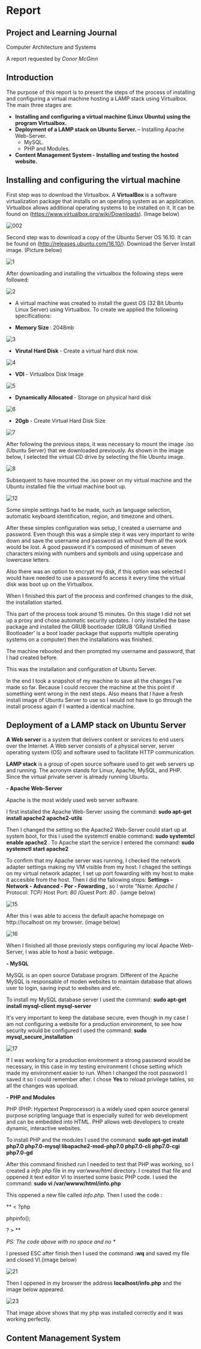 # Report

## Project and Learning Journal

Computer Architecture and Systems

A report requested by<i> Conor McGinn </i>

## Introduction

The purpose of this report is to present the steps of the process of installing and configuring a virtual machine hosting a LAMP stack using Virtualbox. The main three stages are:

-	<b> Installing and configuring a virtual machine (Linux Ubuntu) using the program Virtualbox.</b>
-	<b>Deployment of a LAMP stack on Ubuntu Server. </b>
      – Installing Apache Web-Server.
      - MySQL.
      - PHP and Modules.
-	<b> Content Management System -  Installing and testing the hosted website. </b>


## Installing and configuring the virtual machine

First step was to download the Virtualbox. A <b>VirtualBox </b>is a software virtualization package that installs on an operating system as an application. Virtualbox allows additional operating systems to be installed on it. It can be found on (https://www.virtualbox.org/wiki/Downloads). (Image below)

   ![002](https://cloud.githubusercontent.com/assets/25640511/25554593/dfbcb228-2cc8-11e7-996d-9171fd9435a5.png)


Second step was to download a copy of the Ubuntu Server OS 16.10. It can be found on (http://releases.ubuntu.com/16.10/).
Download the Server Install image. (Picture below)

   ![1](https://cloud.githubusercontent.com/assets/25640511/25501789/da7a8332-2b8b-11e7-83e7-f3d9096d1e6a.png)

After downloading and installing the virtualbox the following steps were followed:

   ![2](https://cloud.githubusercontent.com/assets/25640511/25501788/da761cde-2b8b-11e7-80c9-6e24047e6cb3.png)
    
  - A virtual machine was created to install the guest OS (32 Bit Ubuntu Linux Server) using Virtualbox. To create we applied the following specifications:

   - <b> Memory Size </b>: 2048mb
   
   ![3](https://cloud.githubusercontent.com/assets/25640511/25501713/916d657e-2b8b-11e7-9cf7-56ffd324e1a5.png)
   
   - <b> Virutal Hard Disk </b> - Create a virtual hard disk now.
   

   ![4](https://cloud.githubusercontent.com/assets/25640511/25501714/91716b1a-2b8b-11e7-9a95-26cfba41e437.png)

   - <b> VDI </b> - Virtualbox Disk Image
   
   
   ![5](https://cloud.githubusercontent.com/assets/25640511/25501715/91744060-2b8b-11e7-89d5-7d2942012370.png)
   
   - <b> Dynamically Allocated </b> - Storage on physical hard disk
   
   
   ![6](https://cloud.githubusercontent.com/assets/25640511/25501716/919d1724-2b8b-11e7-945e-ed524e0d69c6.png)
   
   - <b> 20gb </b> - Create Virtual Hard Disk Size
   
   
   ![7](https://cloud.githubusercontent.com/assets/25640511/25501717/919e7876-2b8b-11e7-845e-6e2d036651f6.png)
   

After following the previous steps, it was necessary to mount the image .iso (Ubuntu Server) that we downloaded previously.
As shown in the image below, I selected the virtual CD drive by selecting the file Ubuntu image.

   ![8](https://cloud.githubusercontent.com/assets/25640511/25501718/919ef5bc-2b8b-11e7-92c5-9731f87f1d8e.png)


Subsequent to have mounted the .iso power on my virtual machine and the Ubuntu installed file the virtual machine boot up. 

  ![12](https://cloud.githubusercontent.com/assets/25640511/25501704/91430ebe-2b8b-11e7-8ea3-4e82a02778fe.png)
  

Some simple settings had to be made, such as language selection, automatic keyboard identification, region, and timezone and others. 

   After these simples configuration was setup, I created a username and password. Even though this was a simple step it was very important to write down and save the username and password as without them all the work would be lost. A good password it's composed of minimum of seven characters mixing with numbers and symbols and using uppercase and lowercase letters. 
   
   Also there was an option to encrypt my disk, if this option was selected I would have needed to use a password fo access it every time the virtual disk was boot up on the Virtualbox. 
   
   When I finished this part of the process and confirmed changes to the disk, the installation started.
   
   This part of the process took around 15 minutes. On this stage I did not set up a proxy and chose automatic security updates. I only installed the base package and installed the GRUB bootloader (GRUB 'GRand Unified Bootloader' is a boot loader package that supports multiple operating systems on a computer) then the installations was finished.
   
   The machine rebooted and then prompted my username and password, that I had created before.
   
   This was the installation and configuration of Ubuntu Server.
   
   In the end I took a snapshot of my machine to save all the changes I've made so far. Because I could recover the machine at the this point if something went wrong in the next steps. Also means that I have a fresh install image of Ubuntu Server to use so I would not have to go through the install process again if I wanted a identical machine.
   
## Deployment of a LAMP stack on Ubuntu Server

   <b>A Web server</b> is a system that delivers content or services to end users over the Internet. A Web server consists of a physical server, server operating system (OS) and software used to facilitate HTTP communication.
   
  <b> LAMP stack</b> is a group of open source software used to get web servers up and running. The acronym stands for Linux, Apache,  MySQL, and PHP. Since the virtual private server is already running Ubuntu.
   
<b>-   Apache Web-Server </b>

Apache is the most widely used web server software.

I first installed the Apache Web-Server ussing the command: <b> sudo apt-get install apache2 apache2-utils </b>

Then I changed the setting so the Apache2 Web-Server could start up at system boot, for this I used the systemctl enable command: 
<b> sudo systemtcl enable apache2 </b>. To Apache start the service I entered the command: <b> sudo systemctl start apache2 </b>

To confirm that my Apache server was running, I checked the network adapter settings making my VM visible from my host. I chaged the settings on my virtual network adapter, I set up port fowarding with my host to make it accesible from the host. Then I did the fallowing steps: <b> Settings - Network - Advanced - Por - Fowarding </b>, so I wrote "Name: <i> Apache </i>/ Protocol:<i> TCP</i>/ Host Port:<i> 80</i> /Guest Port:<i> 80 </i>. (iamge below)


![15](https://cloud.githubusercontent.com/assets/25640511/25501703/9142bdec-2b8b-11e7-9440-4e286553a15b.png)


After this I was able to access the default apache homepage on http://localhost on my browser. (image below)


![16](https://cloud.githubusercontent.com/assets/25640511/25501705/9143ff7c-2b8b-11e7-9a3e-1b8a8aa39185.png)


When I finished all those previosly steps configuring my local Apache Web-Server, I was able to host a basic webpage. 

<b>-   MySQL </b>

MySQL is an open source Database program. Different of the Apache MySQL is responsable of moden websites to maintain database that allows user to login, saving input to websites and etc.

To install my MySQL database server I used the command: <b> sudo apt-get install mysql-client mysql-server</b>

It's very important to keep the database secure, even though in my case I am not configuring a website for a production environment, to see how security would be configured I used the command: <b>sudo mysql_secure_installation </b>

![17](https://cloud.githubusercontent.com/assets/25640511/25501707/91589fe0-2b8b-11e7-8649-fde1d01d3928.png)


If I was working for a production environment a strong password would be necessary, in this case in my testing environment I chose setting which made my environment easier to run. When I changed the root password I saved it so I could remember after. I chose <b> Yes </b> to reload privilege tables, so all the changes was upoload.

<b>-  PHP and Modules </b>

PHP (PHP: Hypertext Preprocessor) is a widely used open source general purpose scripting language that is especially suited for web development and can be embedded into HTML. PHP allows web developers to create dynamic, interactive websites.

To install PHP and the modules I used the command: 
<b>sudo apt-get install php7.0 php7.0-mysql libapache2-mod-php7.0 php7.0-cli php7.0-cgi php7.0-gd

 </b>After this command finished run I needed to test that PHP was working, so I created a <i>info php</i> file in my <i>var/www/html</i>  directory. I created that file and oppened it text editor VI to inserted some basic PHP code. I used the command:
 <b>sudo vi /var/wwww/html/info.php </b> </b>
 
 </b> This oppened a new file called <i> info.php.</i> Then I used the code : 
 
 
 ** < ?php
 
 phpinfo();
 
 ? > **
  
  
  
 <i>PS: The code above with no space and no * </i>
 
 I pressed ESC after finish then I used the command <b> :wq</b> and saved my file and closed VI.(image below)
 
 
 ![21](https://cloud.githubusercontent.com/assets/25640511/25501709/915bb392-2b8b-11e7-8379-788a477f7fc5.png)

Then I oppened in my browser the address <b>localhost/info.php</b> and the image below appeared.

![23](https://cloud.githubusercontent.com/assets/25640511/25501710/915e840a-2b8b-11e7-80d8-3dc0f6045380.png)

That image above shows that my php was installed correctly and it was working perfectly.


## Content Management System


